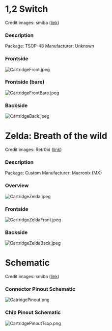# 1,2 Switch

Credit images: smiba
([link](http://gbatemp.net/threads/switch-cartridge-reverse-engineering.464580/))

### Description

Package: TSOP-48 Manufacturer: Unknown

### Frontside

![CartridgeFront.jpeg](CartridgeFront.jpeg "CartridgeFront.jpeg")

### Frontside (bare)

![CartridgeFrontBare.jpeg](CartridgeFrontBare.jpeg
"CartridgeFrontBare.jpeg")

### Backside

![CartridgeBack.jpeg](CartridgeBack.jpeg "CartridgeBack.jpeg")

# Zelda: Breath of the wild

Credit images: Retr0id
([link](http://gbatemp.net/threads/switch-cartridge-reverse-engineering.464580/))

### Description

Package: Custom Manufacturer: Macronix (MX)

### Overview

![CartridgeZelda.jpeg](CartridgeZelda.jpeg "CartridgeZelda.jpeg")

### Frontside

![CartridgeZeldaFront.jpeg](CartridgeZeldaFront.jpeg
"CartridgeZeldaFront.jpeg")

### Backside

![CartridgeZeldaBack.jpeg](CartridgeZeldaBack.jpeg
"CartridgeZeldaBack.jpeg")

# Schematic

Credit images: smiba
([link](http://gbatemp.net/threads/switch-cartridge-reverse-engineering.464580/))

### Connector Pinout Schematic

![CatridgePinout.png](CatridgePinout.png "CatridgePinout.png")

### Chip Pinout Schematic

![CartridgePinoutTsop.png](CartridgePinoutTsop.png
"CartridgePinoutTsop.png")
